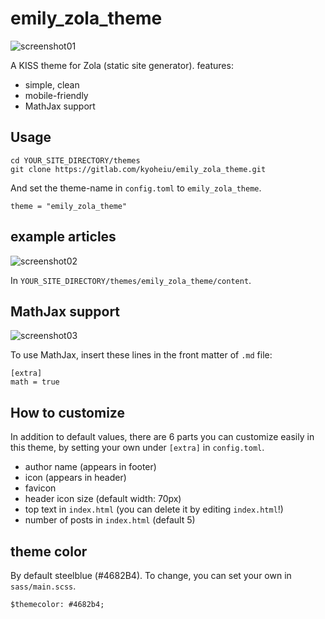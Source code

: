 # emily_zola_theme

![screenshot01](image/screenshot01.png)

A KISS theme for Zola (static site generator). 
features:
- simple, clean
- mobile-friendly
- MathJax support

## Usage

```
cd YOUR_SITE_DIRECTORY/themes
git clone https://gitlab.com/kyoheiu/emily_zola_theme.git
```

And set the theme-name in `config.toml` to `emily_zola_theme`.

```
theme = "emily_zola_theme"
```

## example articles

![screenshot02](image/screenshot02.png)

In `YOUR_SITE_DIRECTORY/themes/emily_zola_theme/content`.

## MathJax support

![screenshot03](image/screenshot03.png)

To use MathJax, insert these lines in the front matter of `.md` file:

```
[extra]
math = true
```

## How to customize
In addition to default values, there are 6 parts you can customize easily in this theme, by setting your own under `[extra]` in `config.toml`.
- author name (appears in footer)
- icon (appears in header)
- favicon
- header icon size (default width: 70px)
- top text in `index.html` (you can delete it by editing `index.html`!)
- number of posts in `index.html` (default 5)

## theme color
By default steelblue (#4682B4). To change, you can set your own in `sass/main.scss`.

```
$themecolor: #4682b4;
```